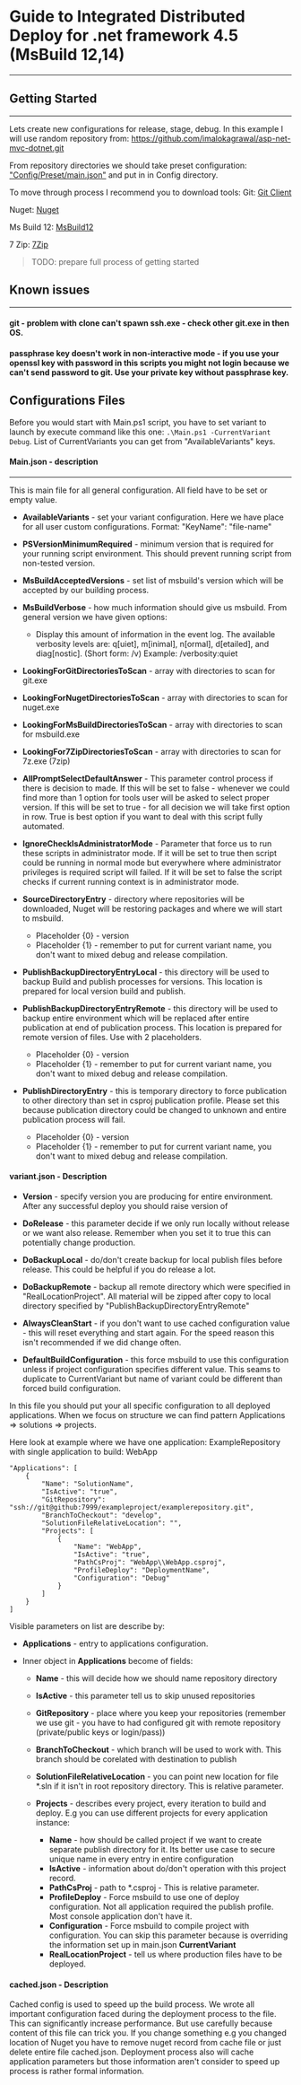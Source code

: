 # Guide to Integrated Distributed Deploy for .net framework 4.5 (MsBuild 12,14) 
---

## Getting Started
---

Lets create new configurations for release, stage, debug.
In this example I will use random repository from:
https://github.com/imalokagrawal/asp-net-mvc-dotnet.git

From repository directories we should take preset configuration: ["Config/Preset/main.json"](Config/Preset/main.json) and put in in Config directory.

To move through process I recommend you to download tools:
Git: [Git Client](https://git-scm.com/)

Nuget: [Nuget](https://www.nuget.org/downloads)

Ms Build 12: [MsBuild12](https://www.microsoft.com/en-us/download/details.aspx?id=40760)

7 Zip: [7Zip](https://www.7-zip.org/)


> TODO: prepare full process of getting started



## Known issues
---
#### git - problem with clone can't spawn ssh.exe - check other git.exe in then OS.

#### passphrase key doesn't work in non-interactive mode - if you use your openssl key with password in this scripts you might not login because we can't send password to git. Use your private key without passphrase key.


## Configurations Files

Before you would start with Main.ps1 script, you have to set variant to launch by execute command like this one: `.\Main.ps1 -CurrentVariant Debug`. List of CurrentVariants you can get from "AvailableVariants" keys.

#### Main.json - description
---
This is main file for all general configuration. All field have to be set or empty value.

* **AvailableVariants** - set your variant configuration. Here we have place for all user custom configurations. Format: "KeyName": "file-name"

* **PSVersionMinimumRequired** - minimum version that is required for your running script environment. This should prevent running script from non-tested version.

* **MsBuildAcceptedVersions** - set list of msbuild's version which will be accepted by our building process. 

* **MsBuildVerbose** - how much information should give us msbuild. From general version we have given options: 
    + Display this amount of information in the event log.
    The available verbosity levels are: q[uiet], m[inimal],
    n[ormal], d[etailed], and diag[nostic]. (Short form: /v)
    Example: /verbosity:quiet

* **LookingForGitDirectoriesToScan** - array with directories to scan for git.exe

* **LookingForNugetDirectoriesToScan** - array with directories to scan for nuget.exe

* **LookingForMsBuildDirectoriesToScan** - array with directories to scan for msbuild.exe

* **LookingFor7ZipDirectoriesToScan** - array with directories to scan for 7z.exe (7zip)

* **AllPromptSelectDefaultAnswer** - This parameter control process if there is decision to made. If this will be set to false - whenever we could find more than 1 option for tools user will be asked to select proper version. If this will be set to true - for all decision we will take first option in row. True is best option if you want to deal with this script fully automated.

* **IgnoreCheckIsAdministratorMode** - Parameter that force us to run these scripts in administrator mode. If it will be set to true then script could be running in normal mode but everywhere where administrator privileges is required script will failed. If it will be set to false the script checks if current running context is in administrator mode.

* **SourceDirectoryEntry** - directory where repositories will be downloaded, Nuget will be restoring packages and where we will start to msbuild. 
    + Placeholder {0} - version 
    + Placeholder {1} - remember to put for current variant name, you don't want to mixed debug and release compilation.

* **PublishBackupDirectoryEntryLocal** - this directory will be used to backup Build and publish processes for versions. This location is prepared for local version build and publish.

* **PublishBackupDirectoryEntryRemote** - this directory will be used to backup entire environment which will be replaced after entire publication at end of publication process. This location is prepared for remote version of files. Use with 2 placeholders. 
    + Placeholder {0} - version 
    + Placeholder {1} - remember to put for current variant name, you don't want to mixed debug and release compilation.

* **PublishDirectoryEntry** - this is temporary directory to force publication to other directory than set in csproj publication profile. Please set this because publication directory could be changed to unknown and entire publication process will fail.
    + Placeholder {0} - version 
    + Placeholder {1} - remember to put for current variant name, you don't want to mixed debug and release compilation.

#### variant.json - Description

* **Version** - specify version you are producing for entire environment. After any successful deploy you should raise version of 

* **DoRelease** - this parameter decide if we only run locally without release or we want also release. Remember when you set it to true this can potentially change production.

* **DoBackupLocal** - do/don't create backup for local publish files before release. This could be helpful if you do release a lot.

* **DoBackupRemote** - backup all remote directory which were specified in "RealLocationProject". All material will be zipped after copy to local directory specified by "PublishBackupDirectoryEntryRemote"

* **AlwaysCleanStart** - if you don't want to use cached configuration value - this will reset everything and start again. For the speed reason this isn't recommended if we did change often.

* **DefaultBuildConfiguration** - this force msbuild to use this configuration unless if project configuration specifies different value. This seams to duplicate to CurrentVariant but name of variant could be different than forced build configuration.

In this file you should put your all specific configuration to all deployed applications. When we focus on structure we can find pattern Applications => solutions => projects. 

Here look at example where we have one application: ExampleRepository with single application to build: WebApp

    "Applications": [
        {
            "Name": "SolutionName",
            "IsActive": "true",
            "GitRepository": "ssh://git@github:7999/exampleproject/examplerepository.git",
            "BranchToCheckout": "develop",
            "SolutionFileRelativeLocation": "",
            "Projects": [
                {
                    "Name": "WebApp",
                    "IsActive": "true",
                    "PathCsProj": "WebApp\\WebApp.csproj",
                    "ProfileDeploy": "DeploymentName",
                    "Configuration": "Debug"
                }
            ]
        }
    ]

Visible parameters on list are describe by:

* **Applications** - entry to applications configuration.

* Inner object in **Applications** become of fields:
    + **Name** - this will decide how we should name repository directory
    + **IsActive** - this parameter tell us to skip unused repositories
    + **GitRepository** - place where you keep your repositories (remember we use git - you have to had configured git with remote repository (private/public keys or login/pass))
    + **BranchToCheckout** - which branch will be used to work with. This branch should be corelated with destination to publish
    + **SolutionFileRelativeLocation** - you can point new location for file *.sln if it isn't in root repository directory. This is relative parameter.
        
    + **Projects** - describes every project, every iteration to build and deploy. E.g you can use different projects for every application instance:
        - **Name** - how should be called project if we want to create separate publish directory for it. Its better use case to secure unique name in every entry in entire configuration
        - **IsActive** - information about do/don't operation with this project record.
        - **PathCsProj** - path to *.csproj - This is relative parameter.
        - **ProfileDeploy** - Force msbuild to use one of deploy configuration. Not all application required the publish profile. Most console application don't have it.
        - **Configuration** - Force msbuild to compile project with configuration. You can skip this parameter because is overriding the information set up in main.json **CurrentVariant**
        - **RealLocationProject** - tell us where production files have to be deployed.

#### cached.json - Description

Cached config is used to speed up the build process. We wrote all important configuration faced during the deployment process to  the file. This can significantly increase performance. But use carefully because content of this file can trick you. If you change something e.g you changed location of Nuget you have to remove nuget record from cache file or just delete entire file cached.json. Deployment process also will cache application parameters but those information aren't consider to speed up process is rather formal information. 

